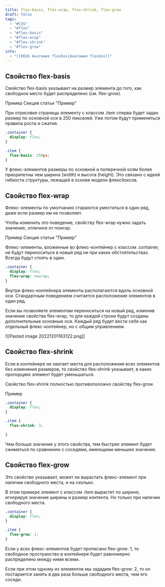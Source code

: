 ```yaml
---
title: flex-basis, flex-wrap, flex-shrink, flex-grow
draft: false
tags:
  - "#CSS"
  - "#flex"
  - "#flex-basis"
  - "#flex-wrap"
  - "#flex-shrink"
  - "#flex-grow"
info:
  - "[[0026 Анатомия flexbox|Анатомия flexbox]]"
---
```

## Свойство flex-basis 

Свойство flex-basis указывает на размер элемента до того, как свободное место будет распределено 
(см. flex-grow).

Пример
Секция статьи "Пример"

При отрисовке страницы элементу с классом .item сперва будет задан размер по основной оси в 250 пикселей. Уже потом будут применяться правила роста и сжатия.
~~~css
.container {
  display: flex;
}

.item {
  flex-basis: 250px;
}
~~~
У флекс-элементов размеры по основной и поперечной осям более приоритетны чем ширина (width) и высота (height). Это связано с идеей гибкости структуры, лежащей в основе модели флексбоксов.

## Свойство flex-wrap

Флекс-элементы по умолчанию стараются уместиться в один ряд, даже если размер им не позволяет.

Чтобы изменить это поведение, свойству flex-wrap нужно задать значение, отличное от nowrap.

Пример
Секция статьи "Пример"

Флекс-элементы, вложенные во флекс-контейнер с классом .container, не будут переноситься в новый ряд ни при каких обстоятельствах. Всегда будут стоять в один.
~~~css
.container {
  display: flex;
  flex-wrap: nowrap;
}
~~~
Внутри флекс-контейнера элементы располагаются вдоль основной оси. Стандартным поведением считается расположение элементов в один ряд.

Если вы позволяете элементам переноситься на новый ряд, изменив значение свойства flex-wrap, то для каждой строки будут созданы дополнительные основные оси. Каждый ряд будет вести себя как отдельный флекс-контейнер, но с общим управлением.

![[Pasted image 20221201163122.png]]

## Свойство flex-shrink

Если в контейнере не хватает места для расположения всех элементов без изменения размеров, то свойство flex-shrink указывает, в каких пропорциях элемент будет уменьшаться.

Свойство flex-shrink полностью противоположно свойству flex-grow.

Пример
~~~css
.container {
  display: flex;
}

.item {
  flex-shrink: 3;

}
~~~
Чем больше значение у этого свойства, тем быстрее элемент будет сжиматься по сравнению с соседями, имеющими меньшее значение.

## Свойство flex-grow
Это свойство указывает, может ли вырастать флекс-элемент при наличии свободного места, и на сколько.

В этом примере элемент с классом .item вырастет по ширине, игнорируя значение ширины и размер контента. Но только при наличии свободного места.
~~~css
.container {
  display: flex;
}

.item {
  flex-grow: 1;
}
~~~
Если у всех флекс-элементов будет прописано flex-grow: 1, то свободное пространство в контейнере будет равномерно распределено между ними всеми.

Если при этом одному из элементов мы зададим flex-grow: 2, то он постарается занять в два раза больше свободного места, чем его соседи.